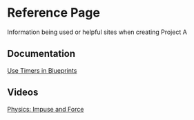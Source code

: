# Reference Page
Information being used or helpful sites when creating Project A

## Documentation
[Use Timers in Blueprints
](https://docs.unrealengine.com/en-US/Gameplay/HowTo/UseTimers/Blueprints/index.html)


## Videos
[Physics: Impuse and Force](https://www.youtube.com/watch?v=hNkjJFiymuc)
